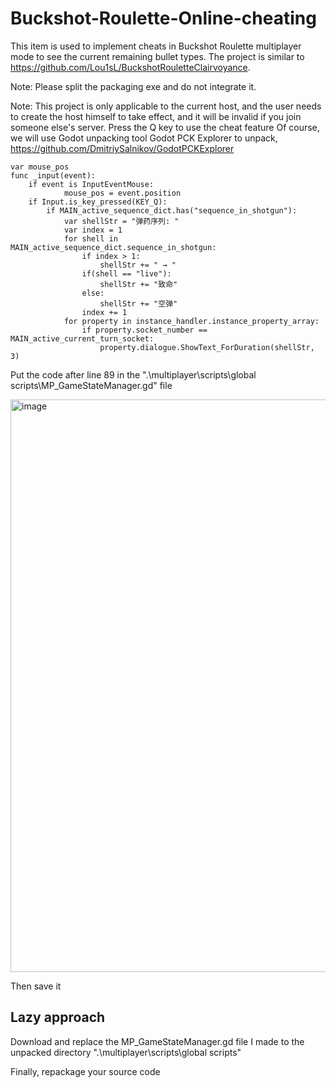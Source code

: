 # Buckshot-Roulette-Online-cheating
This item is used to implement cheats in Buckshot Roulette multiplayer mode to see the current remaining bullet types. The project is similar to https://github.com/Lou1sL/BuckshotRouletteClairvoyance.

Note: Please split the packaging exe and do not integrate it.

Note: This project is only applicable to the current host, and the user needs to create the host himself to take effect, and it will be invalid if you join someone else's server.
Press the Q key to use the cheat feature
Of course, we will use Godot unpacking tool Godot PCK Explorer to unpack, https://github.com/DmitriySalnikov/GodotPCKExplorer

```GDScript
var mouse_pos
func _input(event):
	if event is InputEventMouse:
			mouse_pos = event.position
	if Input.is_key_pressed(KEY_Q):
		if MAIN_active_sequence_dict.has("sequence_in_shotgun"):
			var shellStr = "弹药序列: "
			var index = 1
			for shell in MAIN_active_sequence_dict.sequence_in_shotgun:
				if index > 1:
					shellStr += " → "
				if(shell == "live"): 
					shellStr += "致命"
				else: 
					shellStr += "空弹"
				index += 1
			for property in instance_handler.instance_property_array:
				if property.socket_number == MAIN_active_current_turn_socket:
					property.dialogue.ShowText_ForDuration(shellStr, 3)
```
Put the code after line 89 in the ".\multiplayer\scripts\global scripts\MP_GameStateManager.gd" file

<img width="916" alt="image" src="https://github.com/user-attachments/assets/27ac4893-8ef5-4c32-b312-523995b8c63d" />

Then save it

## Lazy approach
Download and replace the MP_GameStateManager.gd file I made to the unpacked directory ".\multiplayer\scripts\global scripts"

Finally, repackage your source code


